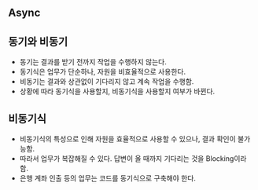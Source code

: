 ## Async 

## 동기와 비동기
- 동기는 결과를 받기 전까지 작업을 수행하지 않는다.
- 동기식은 업무가 단순하나, 자원을 비효율적으로 사용한다.
- 비동기는 결과와 상관없이 기다리지 않고 계속 작업을 수행함.
- 상황에 따라 동기식을 사용할지, 비동기식을 사용할지 여부가 바뀐다.

## 비동기식
- 비동기식의 특성으로 인해 자원을 효율적으로 사용할 수 있으나, 결과 확인이 불가능함.
- 따라서 업무가 복잡해질 수 있다. 답변이 올 때까지 기다리는 것을 Blocking이라 함.
- 은행 계좌 인출 등의 업무는 코드를 동기식으로 구축해야 한다.